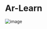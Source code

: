 # Ar-Learn

![image](https://user-images.githubusercontent.com/59093441/175769300-e7833d2f-9411-4791-bcf6-c845ca846d1b.png)
